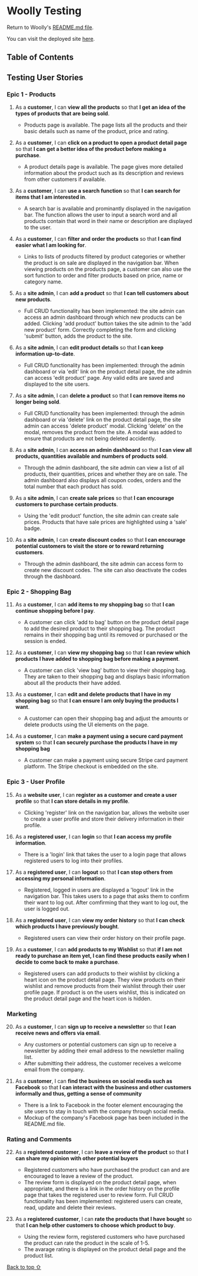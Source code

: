 # Woolly Testing

Return to Woolly's [README.md file](https://github.com/jonnlai/woolly#woolly).

You can visit the deployed site [here](https://woolly-5c60edcc9498.herokuapp.com/).

## Table of Contents


## Testing User Stories

### Epic 1 - Products

1. As a **customer**, I can **view all the products** so that **I get an idea of the types of products that are being sold**.
    * Products page is available. The page lists all the products and their basic details such as name of the product, price and rating.

2. As a **customer**, I can **click on a product to open a product detail page** so that **I can get a better idea of the product before making a purchase**.
    * A product details page is available. The page gives more detailed information about the product such as its description and reviews from other customers if available.

3. As a **customer**, I can **use a search function** so that **I can search for items that I am interested in**.
    * A search bar is available and prominantly displayed in the navigation bar. The function allows the user to input a search word and all products contain that word in their name or description are displayed to the user.

4. As a **customer**, I can **filter and order the products** so that **I can find easier what I am looking for**.
    * Links to lists of products filtered by product categories or whether the product is on sale are displayed in the navigation bar. When viewing products on the products page, a customer can also use the sort function to order and filter products based on price, name or category name.

5. As a **site admin**, I can **add a product** so that **I can tell customers about new products**.
    * Full CRUD functionality has been implemented: the site admin can access an admin dashboard through which new products can be added. Clicking 'add product' button takes the site admin to the 'add new product' form. Correctly completing the form and clicking 'submit' button, adds the product to the site.

6. As a **site admin**, I can **edit product details** so that **I can keep information up-to-date**.
    * Full CRUD functionality has been implemented: through the admin dashboard or via 'edit' link on the product detail page, the site admin can access 'edit product' page. Any valid edits are saved and displayed to the site users.

7. As a **site admin**, I can **delete a product** so that **I can remove items no longer being sold**.
    * Full CRUD functionality has been implemented: through the admin dashboard or via 'delete' link on the product detail page, the site admin can access 'delete product' modal. Clicking 'delete' on the modal, removes the product from the site. A modal was added to ensure that products are not being deleted accidently.

8. As a **site admin**, I can **access an admin dashboard** so that **I can view all products, quantities available and numbers of products sold**.
    * Through the admin dashboard, the site admin can view a list of all products, their quantities, prices and whether they are on sale. The admin dashboard also displays all coupon codes, orders and the total number that each product has sold.

9. As a **site admin**, I can **create sale prices** so that **I can encourage customers to purchase certain products**.
    * Using the 'edit product' function, the site admin can create sale prices. Products that have sale prices are highlighted using a 'sale' badge.

10. As a **site admin**, I can **create discount codes** so that **I can encourage potential customers to visit the store or to reward returning customers**.
    * Through the admin dashboard, the site admin can access form to create new discount codes. The site can also deactivate the codes through the dashboard.

### Epic 2 - Shopping Bag

11. As a **customer**, I can **add items to my shopping bag** so that **I can continue shopping before I pay**.
    * A customer can click 'add to bag' button on the product detail page to add the desired product to their shopping bag. The product remains in their shopping bag until its removed or purchased or the session is ended.

12. As a **customer**, I can **view my shopping bag** so that **I can review which products I have added to shopping bag before making a payment**.
    * A customer can click 'view bag' button to view their shopping bag. They are taken to their shopping bag and displays basic information about all the products their have added.

13. As a **customer**, I can **edit and delete products that I have in my shopping bag** so that **I can ensure I am only buying the products I want**.
    * A customer can open their shopping bag and adjust the amounts or delete products using the UI elements on the page.

14. As a **customer**, I can **make a payment using a secure card payment system** so that **I can securely purchase the products I have in my shopping bag**
    * A customer can make a payment using secure Stripe card payment platform. The Stripe checkout is embedded on the site.

### Epic 3 - User Profile

15. As a **website user**, I can **register as a customer and create a user profile** so that **I can store details in my profile**.
    * Clicking 'register' link on the navigation bar, allows the website user to create a user profile and store their delivery information in their profile.

16. As a **registered user**, I can **login** so that **I can access my profile information**.
    * There is a 'login' link that takes the user to a login page that allows registered users to log into their profiles.

17. As a **registered user**, I can **logout** so that **I can stop others from accessing my personal information**.
    * Registered, logged in users are displayed a 'logout' link in the navigation bar. This takes users to a page that asks them to confirm their want to log out. After comfirming that they want to log out, the user is logged out.

18. As a **registered user**, I can **view my order history** so that **I can check which products I have previously bought**.
    * Registered users can view their order history on their profile page.

19. As a **customer**, I can **add products to my Wishlist** so that **if I am not ready to purchase an item yet, I can find these products easily when I decide to come back to make a purchase**.
    * Registered users can add products to their wishlist by clicking a heart icon on the product detail page. They view products on their wishlist and remove products from their wishlist through their user profile page. If product is on the users wishlist, this is indicated on the product detail page and the heart icon is hidden.

### Marketing

20. As a **customer**, I can **sign up to receive a newsletter** so that **I can receive news and offers via email**.
    * Any customers or potential customers can sign up to receive a newsletter by adding their email address to the newsletter mailing list.
    * After submitting their address, the customer receives a welcome email from the company.

21. As a **customer**, I can **find the business on social media such as Facebook** so that **I can interact with the business and other customers informally and thus, getting a sense of community**
    * There is a link to Facebook in the footer element encouraging the site users to stay in touch with the company through social media.
    * Mockup of the company's Facebook page has been included in the README.md file.

### Rating and Comments

22. As a **registered customer**, I can **leave a review of the product** so that **I can share my opinion with other potential buyers**
    * Registered customers who have purchased the product can and are encouraged to leave a review of the product.
    * The review form is displayed on the product detail page, when appropriate, and there is a link in the order history on the profile page that takes the registered user to review form.
    Full CRUD functionality has been implemented: registered users can create, read, update and delete their reviews.

23. As a **registered customer**, I can **rate the products that I have bought** so that **I can help other customers to choose which product to buy**.
    * Using the review form, registered customers who have purchased the product can rate the product in the scale of 1-5. 
    * The avarage rating is displayed on the product detail page and the product list.

[Back to top ⇧](#woolly-testing)